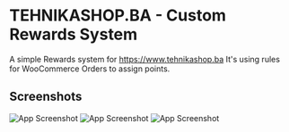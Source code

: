 
# TEHNIKASHOP.BA - Custom Rewards System

A simple Rewards system for https://www.tehnikashop.ba
It's using rules for WooCommerce Orders to assign points.



## Screenshots

![App Screenshot](https://i.imgur.com/0JwS32v.png)
![App Screenshot](https://i.imgur.com/YZfRrkq.png)
![App Screenshot](https://i.imgur.com/xm4jEDu.png)

